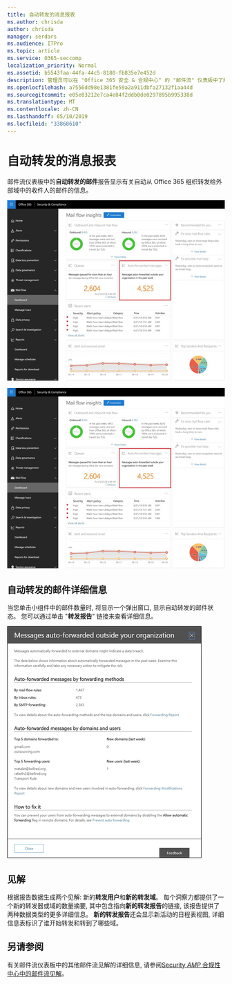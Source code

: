 ```yaml
---
title: 自动转发的消息报表
ms.author: chrisda
author: chrisda
manager: serdars
ms.audience: ITPro
ms.topic: article
ms.service: O365-seccomp
localization_priority: Normal
ms.assetid: b5543faa-44fa-44c5-8180-fb835e7e452d
description: 管理员可以在 "Office 365 安全 & 合规中心" 的 "邮件流" 仪表板中了解自动转发的邮件报告。
ms.openlocfilehash: a7556dd98e1381fe59a2a911dbfa27132f1aa44d
ms.sourcegitcommit: e05e83212e7ca4e84f2ddb0de0297895b995338d
ms.translationtype: MT
ms.contentlocale: zh-CN
ms.lasthandoff: 05/10/2019
ms.locfileid: "33868610"
---
```

# <a name="auto-forwarded-messages-report"></a>自动转发的消息报表

邮件流仪表板中的**自动转发的邮件**报告显示有关自动从 Office 365 组织转发给外部域中的收件人的邮件的信息。

![自动转发的邮件在 Office 365 安全 & 合规中心中的洞察力](media/8bc2600b-71c3-4b37-b4d0-9435fe0cfc8d.png)

!["Office 365 Security & 合规中心" 的 "邮件流" 仪表板中的自动转发的邮件报告](media/8bc2600b-71c3-4b37-b4d0-9435fe0cfc8d.png)

## <a name="auto-forwarded-messages-details"></a>自动转发的邮件详细信息

当您单击小组件中的邮件数量时, 将显示一个弹出窗口, 显示自动转发的邮件状态。 您可以通过单击 "**转发报告**" 链接来查看详细信息。

![Office 365 Security & 合规中心中的自动转发的邮件的详细信息弹出报告](media/87d0fb1e-d2ef-4901-b17c-ec32d23a539e.png)

## <a name="insights"></a>见解

根据报告数据生成两个见解: 新的**转发用户**和**新的转发域**。 每个洞察力都提供了一个新的转发器或域的数量摘要, 其中包含指向**新的转发报告**的链接, 该报告提供了两种数据类型的更多详细信息。 **新的转发报告**还会显示新活动的日程表视图, 详细信息表标识了谁开始转发和转到了哪些域。

## <a name="see-also"></a>另请参阅

有关邮件流仪表板中的其他邮件流见解的详细信息, 请参阅[Security _AMP_ 合规性中心中的邮件流见解](mail-flow-insights.md)。
